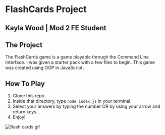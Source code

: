 # FlashCards Project

## Kayla Wood | Mod 2 FE Student

## The Project
The FlashCards game is a game playable through the Command Line Interface. I was given a starter pack with a few files to begin. This game was created using OOP in JavaScript.

## How To Play
1. Clone this repo.
2. Inside that directory, type `node index.js` in your terminal.
3. Select your answers by typing the number OR by using your arrow and return keys.
4. Enjoy! 

![flash cards gif](https://media.giphy.com/media/Qs1yKe4qpNTr4XOYt7/giphy.gif)
